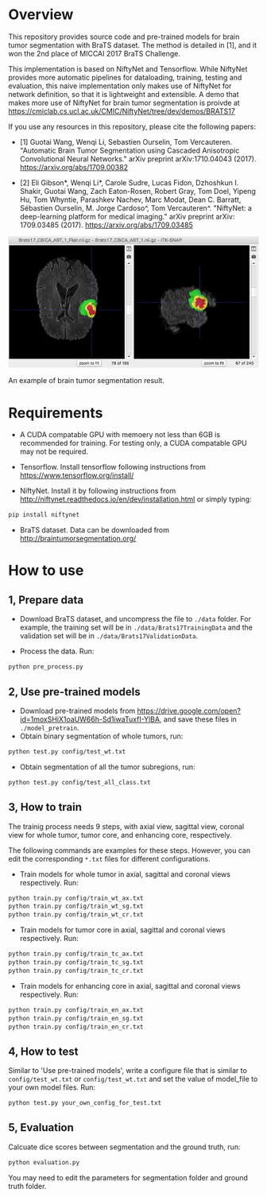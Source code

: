 # Overview
This repository provides source code and pre-trained models for brain tumor segmentation with BraTS dataset. The method is detailed in [1], and it won the 2nd place of MICCAI 2017 BraTS Challenge. 

This implementation is based on NiftyNet and Tensorflow. While NiftyNet provides more automatic pipelines for dataloading, training, testing and evaluation, this naive implementation only makes use of NiftyNet for network definition, so that it is lightweight and extensible. A demo that makes more use of NiftyNet for brain tumor segmentation is proivde at
https://cmiclab.cs.ucl.ac.uk/CMIC/NiftyNet/tree/dev/demos/BRATS17

If you use any resources in this repository, please cite the following papers:

* [1] Guotai Wang, Wenqi Li, Sebastien Ourselin, Tom Vercauteren. "Automatic Brain Tumor Segmentation using Cascaded Anisotropic Convolutional Neural Networks." arXiv preprint arXiv:1710.04043 (2017).
https://arxiv.org/abs/1709.00382

* [2] Eli Gibson*, Wenqi Li*, Carole Sudre, Lucas Fidon, Dzhoshkun I. Shakir, Guotai Wang, Zach Eaton-Rosen, Robert Gray, Tom Doel, Yipeng Hu, Tom Whyntie, Parashkev Nachev, Marc Modat, Dean C. Barratt, Sébastien Ourselin, M. Jorge Cardoso^, Tom Vercauteren^.
"NiftyNet: a deep-learning platform for medical imaging." arXiv preprint arXiv: 1709.03485 (2017). https://arxiv.org/abs/1709.03485

![A slice from BRATS17](./data/example_seg.png)

An example of brain tumor segmentation result.

# Requirements
* A CUDA compatable GPU with memoery not less than 6GB is recommended for training. For testing only, a CUDA compatable GPU may not be required.

* Tensorflow. Install tensorflow following instructions from https://www.tensorflow.org/install/

* NiftyNet. Install it by following instructions from http://niftynet.readthedocs.io/en/dev/installation.html or simply typing:
```bash
pip install niftynet
```

* BraTS dataset. Data can be downloaded from http://braintumorsegmentation.org/

# How to use
## 1, Prepare data
* Download BraTS dataset, and uncompress the file to `./data` folder. For example, the training set will be in `./data/Brats17TrainingData` and the validation set will be in `./data/Brats17ValidationData`.

* Process the data. Run:
```bash 
python pre_process.py
```

## 2, Use pre-trained models
* Download pre-trained models from https://drive.google.com/open?id=1moxSHiX1oaUW66h-Sd1iwaTuxfI-YlBA, and save these files in `./model_pretrain`.
* Obtain binary segmentation of whole tumors, run:
```bash
python test.py config/test_wt.txt
```
* Obtain segmentation of all the tumor subregions, run:
```bash 
python test.py config/test_all_class.txt
```

## 3, How to train
The trainig process needs 9 steps, with axial view, sagittal view, coronal view for whole tumor, tumor core, and enhancing core, respectively.

The following commands are examples for these steps. However, you can edit the corresponding `*.txt` files for different configurations.

* Train models for whole tumor in axial, sagittal and coronal views respectively. Run: 

```bash
python train.py config/train_wt_ax.txt
python train.py config/train_wt_sg.txt
python train.py config/train_wt_cr.txt
```
* Train models for tumor core in axial, sagittal and coronal views respectively. Run: 

```bash
python train.py config/train_tc_ax.txt
python train.py config/train_tc_sg.txt
python train.py config/train_tc_cr.txt
```
* Train models for enhancing core in axial, sagittal and coronal views respectively. Run: 

```bash
python train.py config/train_en_ax.txt
python train.py config/train_en_sg.txt
python train.py config/train_en_cr.txt
```

## 4, How to test
Similar to 'Use pre-trained models', write a configure file that is similar to `config/test_wt.txt` or `config/test_wt.txt` and 
set the value of model_file to your own model files. Run:
```bash
python test.py your_own_config_for_test.txt
```

## 5, Evaluation
Calcuate dice scores between segmentation and the ground truth, run:
```bash
python evaluation.py
```
You may need to edit the parameters for segmentation folder and ground truth folder. 